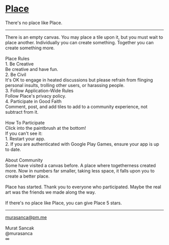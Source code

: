 # <a href="https://play.google.com/store/apps/details?id=com.murasanca.Place" target="_blank">Place</a>
There's no place like Place.
<hr>
There is an empty canvas. You may place a tile upon it, but you must wait to place another. Individually you can create something. Together you can create something more.
<br><br>
Place Rules
<br>
1. Be Creative
<br>
Be creative and have fun.
<br>
2. Be Civil
<br>
It's OK to engage in heated discussions but please refrain from flinging personal insults, trolling other users, or harassing people.
<br>
3. Follow Application-Wide Rules
<br>
Follow Place's privacy policy.
<br>
4. Participate in Good Faith
<br>
Comment, post, and add tiles to add to a community experience, not subtract from it.
<br><br>
How To Participate
<br>
Click into the paintbrush at the bottom!
<br>
If you can't see it:
<br>
1. Restart your app.
<br>
2. If you are authenticated with Google Play Games, ensure your app is up to date.
<br><br>
About Community
<br>
Some have visited a canvas before. A place where togetherness created more. Now in numbers far smaller, taking less space, it falls upon you to create a better place.
<br><br>
Place has started. Thank you to everyone who participated. Maybe the real art was the friends we made along the way.
<br><br>
If there's no place like Place, you can give Place 5 stars.
<hr>
<a href="mailto:murasanca@pm.me" target="_blank">murasanca@pm.me</a>
<br><br>
Murat Sancak
<br>
@murasanca
<br>
∞
